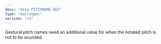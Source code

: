 ```yaml
---
desc: "data.PITCHNAME.GES"
type: "macroSpec"
version: "v3"
---
```


Gestural pitch names need an additional value for when the notated pitch is not to
be
sounded.